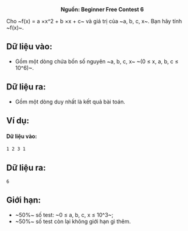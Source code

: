 **<center>Nguồn: Beginner Free Contest 6</center>**

Cho ~f(x) = a ×x^2 + b ×x + c~ và giá trị của ~a, b, c, x~. Bạn hãy tính ~f(x)~.

## Dữ liệu vào:
- Gồm một dòng chứa bốn số nguyên ~a, b, c, x~ ~(0 ≤ x, a, b, c ≤ 10^6)~.

## Dữ liệu ra:
- Gồm một dòng duy nhất là kết quả bài toán.

## Ví dụ:
#### Dữ liệu vào:
```
1 2 3 1
```

## Dữ liệu ra:
```
6
```

## Giới hạn:
- ~50\%~ số test: ~0 ≤ a, b, c, x ≤ 10^3~;
- ~50\%~ số test còn lại không giới hạn gì thêm.